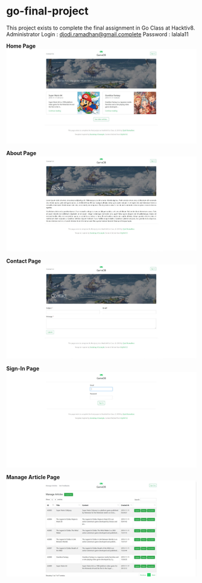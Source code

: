 # go-final-project
This project exists to complete the final assignment in Go Class at Hacktiv8. 
Administrator Login : djodi.ramadhan@gmail.complete
Password : lalala11

<b>Home Page</b>
![Repo List](screenshots/home.JPG)

<b>About Page</b>
![Repo List](screenshots/about.JPG)

<b>Contact Page</b>
![Repo List](screenshots/contact.JPG)

<b>Sign-In Page</b>
![Repo List](screenshots/sign-in.JPG)

<b>Manage Article Page</b>
![Repo List](screenshots/manage-articles.JPG)
